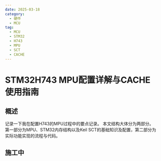 ```yaml
---
date: 2025-03-18
category:
  - 硬件
  - MCU
tag:
  - MCU
  - STM32
  - H743
  - MPU
  - SCT
  - CACHE
---
```

# STM32H743 MPU配置详解与CACHE使用指南

## 概述

记录一下我在配置H743的MPU过程中的要点记录。
本文结构大体分为两部分。第一部分为MPU、STM32内存结构以及Keil SCT的基础知识及配置，第二部分为实际功能实现的流程与代码。

## 施工中
